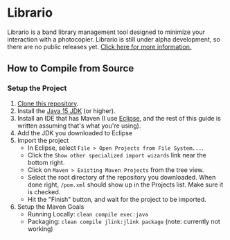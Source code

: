 # Librario

Librario is a band library management tool designed to minimize your interaction with a photocopier. Librario is still under alpha development, so there are no public releases yet. [Click here for more information.](https://www.elizupke.com/projects/librario)

## How to Compile from Source

### Setup the Project

1. [Clone this repository](https://docs.github.com/en/github/creating-cloning-and-archiving-repositories/cloning-a-repository-from-github/cloning-a-repository).
2. Install the [Java 15 JDK](https://www.oracle.com/java/technologies/javase/jdk15-archive-downloads.html) (or higher).
3. Install an IDE that has Maven (I use [Eclipse](https://www.eclipse.org/ide/), and the rest of this guide is written assuming that's what you're using).
4. Add the JDK you downloaded to Eclipse
5. Import the project
    * In Eclipse, select `File > Open Projects from File System...`.
    * Click the `Show other specialized import wizards` link near the bottom right.
    * Click on `Maven > Existing Maven Projects` from the tree view.
    * Select the root directory of the repository you downloaded. When done right, `/pom.xml` should show up in the Projects list. Make sure it is checked.
    * Hit the "Finish" button, and wait for the project to be imported.
11. Setup the Maven Goals
    * Running Locally: `clean compile exec:java`
    * Packaging: `clean compile jlink:jlink package` (note: currently not working)



